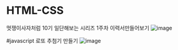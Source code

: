 # HTML-CSS
멋쟁이사자처럼 10기
일단해보는 시리즈 1주차 이력서만들어보기
![image](https://user-images.githubusercontent.com/79021544/161295679-ab7d8610-21c3-4367-b1f3-b7a15fb1e1d8.png)

#javascript
로또 추첨기 만들기
![image](https://user-images.githubusercontent.com/79021544/166222132-25dfc828-46e9-437e-aebe-2cc4e810fdab.png)
